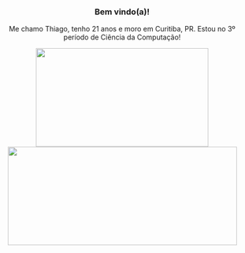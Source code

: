 <div align="center">
  <h3> Bem vindo(a)!</h3>
  
  Me chamo Thiago, tenho 21 anos e moro em Curitiba, PR. Estou no 3º período de Ciência da Computação!
</div>

<div align="center" style="display: inline-block">
  <img width="350px" height="200px" src="https://github-readme-stats.vercel.app/api/top-langs/?username=ThiagoIanuch&langs_count=6&theme=great-gatsby&layout=compact"> 
  <img width="465px" height="200px" src="https://github-readme-stats.vercel.app/api?username=ThiagoIanuch&theme=great-gatsby&show_icons=true"> 
</div>
